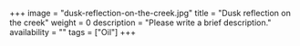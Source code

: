 +++
image = "dusk-reflection-on-the-creek.jpg"
title = "Dusk reflection on the creek"
weight = 0
description = "Please write a brief description."
availability = ""
tags = ["Oil"]
+++
